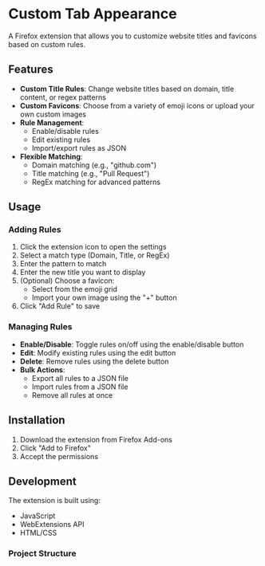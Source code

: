 # Custom Tab Appearance

A Firefox extension that allows you to customize website titles and favicons based on custom rules.

## Features

- **Custom Title Rules**: Change website titles based on domain, title content, or regex patterns
- **Custom Favicons**: Choose from a variety of emoji icons or upload your own custom images
- **Rule Management**:
  - Enable/disable rules
  - Edit existing rules
  - Import/export rules as JSON
- **Flexible Matching**:
  - Domain matching (e.g., "github.com")
  - Title matching (e.g., "Pull Request")
  - RegEx matching for advanced patterns

## Usage

### Adding Rules

1. Click the extension icon to open the settings
2. Select a match type (Domain, Title, or RegEx)
3. Enter the pattern to match
4. Enter the new title you want to display
5. (Optional) Choose a favicon:
   - Select from the emoji grid
   - Import your own image using the "+" button
6. Click "Add Rule" to save

### Managing Rules

- **Enable/Disable**: Toggle rules on/off using the enable/disable button
- **Edit**: Modify existing rules using the edit button
- **Delete**: Remove rules using the delete button
- **Bulk Actions**:
  - Export all rules to a JSON file
  - Import rules from a JSON file
  - Remove all rules at once

## Installation

1. Download the extension from Firefox Add-ons
2. Click "Add to Firefox"
3. Accept the permissions

## Development

The extension is built using:
- JavaScript
- WebExtensions API
- HTML/CSS

### Project Structure 